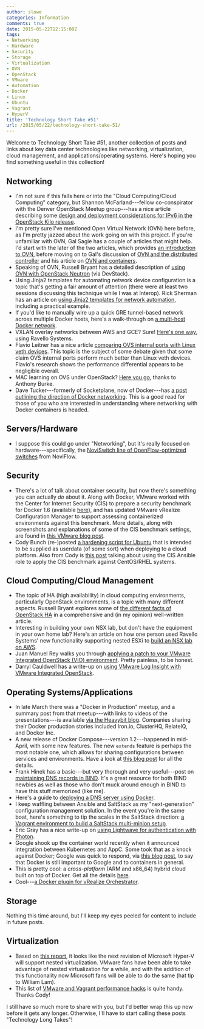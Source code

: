 ```yaml
---
author: slowe
categories: Information
comments: true
date: 2015-05-22T12:15:00Z
tags:
- Networking
- Hardware
- Security
- Storage
- Virtualization
- OVN
- OpenStack
- VMware
- Automation
- Docker
- Linux
- Ubuntu
- Vagrant
- HyperV
title: 'Technology Short Take #51'
url: /2015/05/22/technology-short-take-51/
---
```


Welcome to Technology Short Take #51, another collection of posts and links about key data center technologies like networking, virtualization, cloud management, and applications/operating systems. Here's hoping you find something useful in this collection!

## Networking

* I'm not sure if this falls here or into the "Cloud Computing/Cloud Computing" category, but Shannon McFarland---fellow co-conspirator with the Denver OpenStack Meetup group---has a nice article describing some [design and deployment considerations for IPv6 in the OpenStack Kilo release][link-5].
* I'm pretty sure I've mentioned Open Virtual Network (OVN) here before, as I'm pretty jazzed about the work going on with this project. If you're unfamiliar with OVN, Gal Sagie has a couple of articles that might help. I'd start with the later of the two articles, which provides [an introduction to OVN][link-1], before moving on to Gal's discussion of [OVN and the distributed controller][link-2] and his article on [OVN and containers][link-3].
* Speaking of OVN, Russell Bryant has a detailed description of [using OVN with OpenStack Neutron][link-29] (via DevStack).
* Using Jinja2 templates for automating network device configuration is a topic that's getting a fair amount of attention (there were at least two sessions discussing this technique while I was at Interop). Rick Sherman has an article on [using Jinja2 templates for network automation][link-6], including a practical example.
* If you'd like to manually wire up a quick GRE tunnel-based network across multiple Docker hosts, here's a walk-through on [a multi-host Docker network][link-15].
* VXLAN overlay networks between AWS and GCE? Sure! [Here's one way][link-16], using Ravello Systems.
* Flavio Leitner has a nice article [comparing OVS internal ports with Linux veth devices][link-18]. This topic is the subject of some debate given that some claim OVS internal ports perform much better than Linux veth devices. Flavio's research shows the performance differential appears to be negligible overall.
* MAC learning on OVS under OpenStack? [Here you go][link-21], thanks to Anthony Burke.
* Dave Tucker---formerly of Socketplane, now of Docker---has [a post outlining the direction of Docker networking][link-22]. This is a good read for those of you who are interested in understanding where networking with Docker containers is headed.

## Servers/Hardware

* I suppose this could go under "Networking", but it's really focused on hardware---specifically, the [NoviSwitch line of OpenFlow-optimized switches][link-31] from NoviFlow.

## Security

* There's a lot of talk about container security, but now there's something you can actually _do_ about it. Along with Docker, VMware worked with the Center for Internet Security (CIS) to prepare a security benchmark for Docker 1.6 (available [here][link-13]), and has updated VMware vRealize Configuration Manager to support assessing containerized environments against this benchmark. More details, along with screenshots and explanations of some of the CIS benchmark settings, are found in [this VMware blog post][link-14].
* Cody Bunch (re-)posted [a hardening script for Ubuntu][link-27] that is intended to be supplied as userdata (of some sort) when deploying to a cloud platform. Also from Cody is [this post][link-28] talking about using the CIS Ansible role to apply the CIS benchmark against CentOS/RHEL systems.

## Cloud Computing/Cloud Management

* The topic of HA (high availability) in cloud computing environments, particularly OpenStack environments, is a topic with many different aspects. Russell Bryant explores some of [the different facts of OpenStack HA][link-8] in a comprehensive and (in my opinion) well-written article.
* Interesting in building your own NSX lab, but don't have the equipment in your own home lab? Here's an article on how one person used Ravello Systems' new functionality supporting nested ESXi to [build an NSX lab on AWS][link-11].
* Juan Manuel Rey walks you through [applying a patch to your VMware Integrated OpenStack (VIO) environment][link-12]. Pretty painless, to be honest.
* Darryl Cauldwell has a write-up on [using VMware Log Insight with VMware Integrated OpenStack][link-24].

## Operating Systems/Applications

* In late March there was a "Docker in Production" meetup, and a summary post from that meetup---with links to videos of the presentations---is available [via the Heavybit blog][link-7]. Companies sharing their Docker production stories included Iron.io, ClusterHQ, RelateIQ, and Docker Inc.
* A new release of Docker Compose---version 1.2---happened in mid-April, with some new features. The new `extends` feature is perhaps the most notable one, which allows for sharing configurations between services and environments. Have a look at [this blog post][link-9] for all the details.
* Frank Hinek has a basic---but very thorough and very useful---post on [maintaining DNS records in BIND][link-10]. It's a great resource for both BIND newbies as well as those who don't muck around enough in BIND to have this stuff memorized (like me).
* Here's a guide to [deploying a DNS server using Docker][link-17].
* I keep waffling between Ansible and SaltStack as my "next-generation" configuration management solution. In the event you're in the same boat, here's something to tip the scales in the SaltStack direction: [a Vagrant environment to build a SaltStack multi-minion setup][link-20].
* Eric Gray has a nice write-up on [using Lightwave for authentication with Photon][link-23].
* Google shook up the container world recently when it announced integration between Kubernetes and AppC. Some took that as a knock against Docker; Google was quick to respond, via [this blog post][link-25], to say that Docker is still important to Google and to containers in general.
* This is pretty cool: a _cross-platform_ (ARM and x86_64) hybrid cloud built on top of Docker. Get all the details [here][link-26].
* Cool---[a Docker plugin for vRealize Orchestrator][link-30].

## Storage

Nothing this time around, but I'll keep my eyes peeled for content to include in future posts.

## Virtualization

* Based on [this report][link-4], it looks like the next revision of Microsoft Hyper-V will support nested virtualization. VMware fans have been able to take advantage of nested virtualization for a while, and with the addition of this functionality now Microsoft fans will be able to do the same (hat tip to William Lam).
* This list of [VMware and Vagrant performance hacks][link-19] is quite handy. Thanks Cody!

I still have so much more to share with you, but I'd better wrap this up now before it gets any longer. Otherwise, I'll have to start calling these posts "Technology Long Takes"!

[link-1]: http://galsagie.github.io/sdn/openstack/ovs/2015/04/20/ovn-1/
[link-2]: http://galsagie.github.io/ovs/virtualization/2015/01/16/ovn-distributed-controller/
[link-3]: http://galsagie.github.io/sdn/openstack/ovs/2015/04/26/ovn-containers/
[link-4]: http://www.thomasmaurer.ch/2015/05/hyper-v-vnext-is-going-to-support-nested-virtualization/
[link-5]: http://www.debug-all.com/?p=52
[link-6]: http://vulgarpython.com/jinja2-templates-for-network-automation/
[link-7]: http://blog.heavybit.com/blog/2015/3/23/dockermeetup
[link-8]: http://blog.russellbryant.net/2015/03/10/the-different-facets-of-openstack-ha/
[link-9]: http://blog.docker.com/2015/04/easily-configure-apps-for-multiple-environments-with-compose-1-2-and-much-more/
[link-10]: http://frankhinek.com/maintaining-bind-dns-records/
[link-11]: http://www.ravellosystems.com/blog/vmware-nsx-lab-on-aws/
[link-12]: https://jreypo.wordpress.com/2015/04/29/how-to-patch-your-vio-environment/
[link-13]: http://benchmarks.cisecurity.org/downloads/show-single/index.cfm?file=docker16.100
[link-14]: http://blogs.vmware.com/security/2015/05/vmware-releases-security-compliance-solution-docker-containers.html
[link-15]: http://wiredcraft.com/blog/multi-host-docker-network/
[link-16]: http://blog.mwpreston.net/2015/04/27/vxlan-on-ravello-between-google-and-amazon-ec2/
[link-17]: http://www.damagehead.com/blog/2015/04/28/deploying-a-dns-server-using-docker/
[link-18]: http://flavioleitner.blogspot.com.br/2015/05/open-vswitch-internal-ports-and-linux.html
[link-19]: http://blog.codybunch.com/2015/04/28/VMware--Vagrant-Performance-Hacks/
[link-20]: http://blog.codybunch.com/2015/04/28/SaltStack-and-Multi-Minions-with-Vagrant/
[link-21]: http://networkinferno.net/enable-mac-learning-on-ovs-under-openstack
[link-22]: https://blog.docker.com/2015/04/docker-networking-takes-a-step-in-the-right-direction-2/
[link-23]: http://www.vcritical.com/2015/05/use-lightwave-to-authenticate-ssh-logins-to-photon/
[link-24]: http://darrylcauldwell.com/vrealize-log-insight-for-vmware-integrated-openstack/
[link-25]: http://blog.kubernetes.io/2015/05/docker-and-kubernetes-and-appc.html
[link-26]: http://java.dzone.com/articles/cross-platform-hybrid-cloud
[link-27]: http://blog.codybunch.com/2015/05/12/Update-Userdata-Hardening-Script/
[link-28]: http://blog.codybunch.com/2015/05/15/Using-the-CIS-Ansible-Role-against-CentOSRHEL/
[link-29]: http://blog.russellbryant.net/2015/05/14/an-ez-bake-ovn-for-openstack/
[link-30]: https://github.com/m451/coopto
[link-31]: http://noviflow.com/products/noviswitch/
